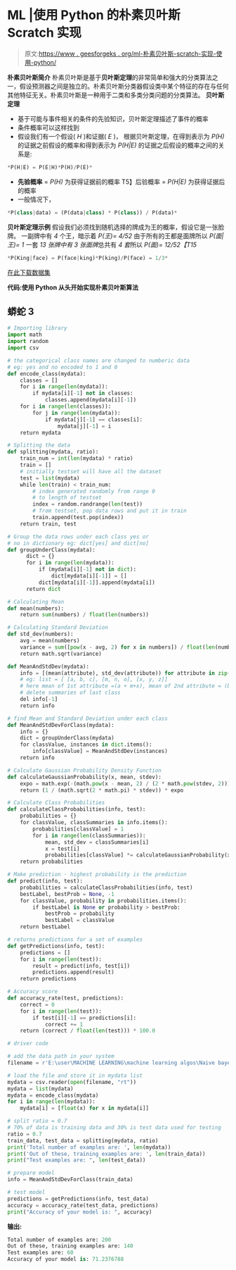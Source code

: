 # ML |使用 Python 的朴素贝叶斯 Scratch 实现

> 原文:[https://www . geesforgeks . org/ml-朴素贝叶斯-scratch-实现-使用-python/](https://www.geeksforgeeks.org/ml-naive-bayes-scratch-implementation-using-python/)

**朴素贝叶斯简介**
朴素贝叶斯是基于**贝叶斯定理**的非常简单和强大的分类算法之一，假设预测器之间是独立的。朴素贝叶斯分类器假设类中某个特征的存在与任何其他特征无关。朴素贝叶斯是一种用于二类和多类分类问题的分类算法。
**贝叶斯定理**

*   基于可能与事件相关的条件的先验知识，贝叶斯定理描述了事件的概率
*   条件概率可以这样找到
*   假设我们有一个假设( *H* )和证据( *E* )，
    根据贝叶斯定理，在得到表示为 *P(H)* 的证据之前假设的概率和得到表示为 *P(H|E)* 的证据之后假设的概率之间的关系是:

```py
*P(H|E) = P(E|H)*P(H)/P(E)*
```

*   **先验概率** = *P(H)* 为获得证据前的概率
    T5】后验概率 = *P(H|E)* 为获得证据后的概率
*   一般情况下，

```py
*P(class|data) = (P(data|class) * P(class)) / P(data)*
```

**贝叶斯定理示例**
假设我们必须找到随机选择的牌成为王的概率，假设它是一张脸牌。
一副牌中有 *4* 个王，暗示着 *P(王)= 4/52*
由于所有的王都是面牌所以 *P(面|王)= 1*
一套 *13 张牌中有 *3* 张面牌*总共有 *4 套*所以 *P(面)= 12/52【T15*

```py
*P(King|face) = P(face|king)*P(king)/P(face) = 1/3*
```

[在此下载数据集](https://gist.github.com/ktisha/c21e73a1bd1700294ef790c56c8aec1f)

**代码:使用 Python 从头开始实现朴素贝叶斯算法**

## 蟒蛇 3

```py
# Importing library
import math
import random
import csv

# the categorical class names are changed to numberic data
# eg: yes and no encoded to 1 and 0
def encode_class(mydata):
    classes = []
    for i in range(len(mydata)):
        if mydata[i][-1] not in classes:
            classes.append(mydata[i][-1])
    for i in range(len(classes)):
        for j in range(len(mydata)):
            if mydata[j][-1] == classes[i]:
                mydata[j][-1] = i
    return mydata           

# Splitting the data
def splitting(mydata, ratio):
    train_num = int(len(mydata) * ratio)
    train = []
    # initially testset will have all the dataset
    test = list(mydata)
    while len(train) < train_num:
        # index generated randomly from range 0
        # to length of testset
        index = random.randrange(len(test))
        # from testset, pop data rows and put it in train
        train.append(test.pop(index))
    return train, test

# Group the data rows under each class yes or
# no in dictionary eg: dict[yes] and dict[no]
def groupUnderClass(mydata):
      dict = {}
      for i in range(len(mydata)):
          if (mydata[i][-1] not in dict):
              dict[mydata[i][-1]] = []
          dict[mydata[i][-1]].append(mydata[i])
      return dict

# Calculating Mean
def mean(numbers):
    return sum(numbers) / float(len(numbers))

# Calculating Standard Deviation
def std_dev(numbers):
    avg = mean(numbers)
    variance = sum([pow(x - avg, 2) for x in numbers]) / float(len(numbers) - 1)
    return math.sqrt(variance)

def MeanAndStdDev(mydata):
    info = [(mean(attribute), std_dev(attribute)) for attribute in zip(*mydata)]
    # eg: list = [ [a, b, c], [m, n, o], [x, y, z]]
    # here mean of 1st attribute =(a + m+x), mean of 2nd attribute = (b + n+y)/3
    # delete summaries of last class
    del info[-1]
    return info

# find Mean and Standard Deviation under each class
def MeanAndStdDevForClass(mydata):
    info = {}
    dict = groupUnderClass(mydata)
    for classValue, instances in dict.items():
        info[classValue] = MeanAndStdDev(instances)
    return info

# Calculate Gaussian Probability Density Function
def calculateGaussianProbability(x, mean, stdev):
    expo = math.exp(-(math.pow(x - mean, 2) / (2 * math.pow(stdev, 2))))
    return (1 / (math.sqrt(2 * math.pi) * stdev)) * expo

# Calculate Class Probabilities
def calculateClassProbabilities(info, test):
    probabilities = {}
    for classValue, classSummaries in info.items():
        probabilities[classValue] = 1
        for i in range(len(classSummaries)):
            mean, std_dev = classSummaries[i]
            x = test[i]
            probabilities[classValue] *= calculateGaussianProbability(x, mean, std_dev)
    return probabilities

# Make prediction - highest probability is the prediction
def predict(info, test):
    probabilities = calculateClassProbabilities(info, test)
    bestLabel, bestProb = None, -1
    for classValue, probability in probabilities.items():
        if bestLabel is None or probability > bestProb:
            bestProb = probability
            bestLabel = classValue
    return bestLabel

# returns predictions for a set of examples
def getPredictions(info, test):
    predictions = []
    for i in range(len(test)):
        result = predict(info, test[i])
        predictions.append(result)
    return predictions

# Accuracy score
def accuracy_rate(test, predictions):
    correct = 0
    for i in range(len(test)):
        if test[i][-1] == predictions[i]:
            correct += 1
    return (correct / float(len(test))) * 100.0

# driver code

# add the data path in your system
filename = r'E:\user\MACHINE LEARNING\machine learning algos\Naive bayes\filedata.csv'

# load the file and store it in mydata list
mydata = csv.reader(open(filename, "rt"))
mydata = list(mydata)
mydata = encode_class(mydata)
for i in range(len(mydata)):
    mydata[i] = [float(x) for x in mydata[i]]

# split ratio = 0.7
# 70% of data is training data and 30% is test data used for testing
ratio = 0.7
train_data, test_data = splitting(mydata, ratio)
print('Total number of examples are: ', len(mydata))
print('Out of these, training examples are: ', len(train_data))
print("Test examples are: ", len(test_data))

# prepare model
info = MeanAndStdDevForClass(train_data)

# test model
predictions = getPredictions(info, test_data)
accuracy = accuracy_rate(test_data, predictions)
print("Accuracy of your model is: ", accuracy)
```

**输出:**

```py
Total number of examples are: 200
Out of these, training examples are: 140
Test examples are: 60
Accuracy of your model is: 71.2376788
```